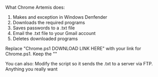 What Chrome Artemis does:
1. Makes and exception in Windows Denfender
2. Downloads the required programs
3. Saves passwords to a .txt file
4. Email the .txt file to your Gmail account
5. Deletes downloaded programs

Replace "Chrome.ps1 DOWNLOAD LINK HERE" with your link for Chrome.ps1. Keep the ""

You can also:
Modify the script so it sends the .txt to a server via FTP.
Anything you really want
